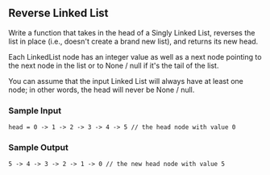 
## Reverse Linked List

Write a function that takes in the head of a Singly Linked List, reverses the
list in place (i.e., doesn't create a brand new list), and returns its new head.

Each LinkedList node has an integer value as well as
a next node pointing to the next node in the list or to
None / null if it's the tail of the list.

You can assume that the input Linked List will always have at least one node; in other
words, the head will never be None / null.

### Sample Input
```
head = 0 -> 1 -> 2 -> 3 -> 4 -> 5 // the head node with value 0
```

### Sample Output
```
5 -> 4 -> 3 -> 2 -> 1 -> 0 // the new head node with value 5
```
